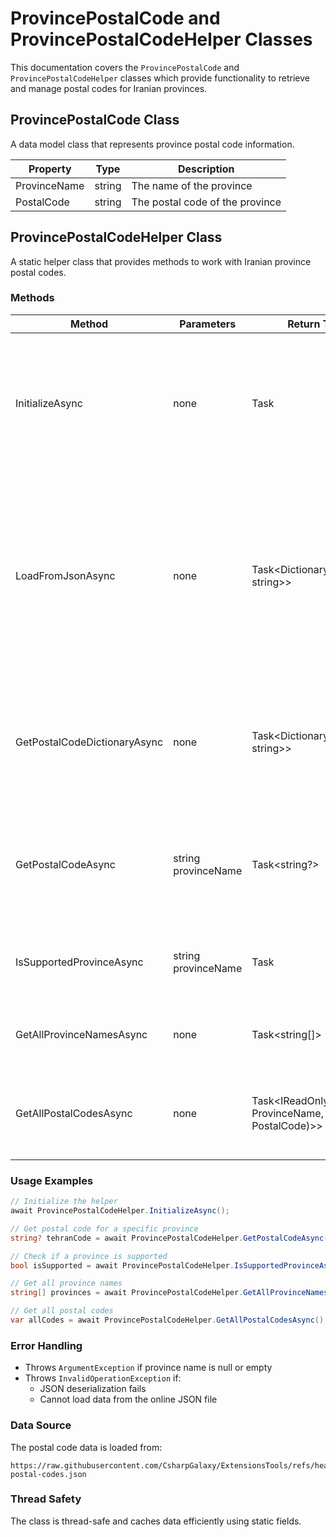 # ProvincePostalCode and ProvincePostalCodeHelper Classes

This documentation covers the `ProvincePostalCode` and `ProvincePostalCodeHelper` classes which provide functionality to retrieve and manage postal codes for Iranian provinces.

## ProvincePostalCode Class

A data model class that represents province postal code information.

| Property | Type | Description |
|----------|------|-------------|
| ProvinceName | string | The name of the province |
| PostalCode | string | The postal code of the province |

## ProvincePostalCodeHelper Class

A static helper class that provides methods to work with Iranian province postal codes.

### Methods

| Method | Parameters | Return Type | Description |
|--------|------------|-------------|-------------|
| InitializeAsync | none | Task | Initializes and caches the province postal code data. Loads data only once and reuses it for subsequent calls. |
| LoadFromJsonAsync | none | Task<Dictionary<string, string>> | Loads province postal codes from a JSON file hosted online. Returns a dictionary with province names as keys and postal codes as values. |
| GetPostalCodeDictionaryAsync | none | Task<Dictionary<string, string>> | Returns the cached dictionary of province postal codes. Initializes the data if not already loaded. |
| GetPostalCodeAsync | string provinceName | Task<string?> | Gets the postal code for a specific province by name. Returns null if province not found. |
| IsSupportedProvinceAsync | string provinceName | Task<bool> | Checks if a province is supported in the postal code list. |
| GetAllProvinceNamesAsync | none | Task<string[]> | Returns an array of all supported province names. |
| GetAllPostalCodesAsync | none | Task<IReadOnlyList<(string ProvinceName, string PostalCode)>> | Returns all province postal codes as a read-only list of tuples. |

### Usage Examples

```csharp
// Initialize the helper
await ProvincePostalCodeHelper.InitializeAsync();

// Get postal code for a specific province
string? tehranCode = await ProvincePostalCodeHelper.GetPostalCodeAsync("تهران");

// Check if a province is supported
bool isSupported = await ProvincePostalCodeHelper.IsSupportedProvinceAsync("اصفهان");

// Get all province names
string[] provinces = await ProvincePostalCodeHelper.GetAllProvinceNamesAsync();

// Get all postal codes
var allCodes = await ProvincePostalCodeHelper.GetAllPostalCodesAsync();
```

### Error Handling

- Throws `ArgumentException` if province name is null or empty
- Throws `InvalidOperationException` if:
  - JSON deserialization fails
  - Cannot load data from the online JSON file

### Data Source

The postal code data is loaded from:
```
https://raw.githubusercontent.com/CsharpGalaxy/ExtensionsTools/refs/heads/main/CsharpGalaxy.LibraryExtension.Data/Iran/Provinces/province-postal-codes.json
```

### Thread Safety

The class is thread-safe and caches data efficiently using static fields.